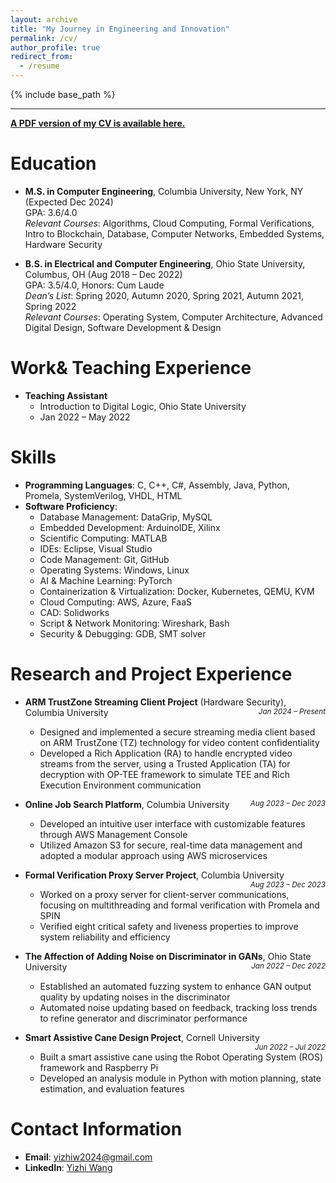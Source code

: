 ```yaml
---
layout: archive
title: "My Journey in Engineering and Innovation"
permalink: /cv/
author_profile: true
redirect_from:
  - /resume
---
```


{% include base_path %}

------

**[A PDF version of my CV is available here.](/files/cv_yizhi.pdf)**



Education
======
* **M.S. in Computer Engineering**, Columbia University, New York, NY (Expected Dec 2024)  
  GPA: 3.6/4.0  
  *Relevant Courses*: Algorithms, Cloud Computing, Formal Verifications, Intro to Blockchain, Database, Computer Networks, Embedded Systems, Hardware Security

* **B.S. in Electrical and Computer Engineering**, Ohio State University, Columbus, OH (Aug 2018 – Dec 2022)  
  GPA: 3.5/4.0, Honors: Cum Laude  
  *Dean’s List*: Spring 2020, Autumn 2020, Spring 2021, Autumn 2021, Spring 2022  
  *Relevant Courses*: Operating System, Computer Architecture, Advanced Digital Design, Software Development & Design

Work& Teaching Experience
======
* **Teaching Assistant**  
  * Introduction to Digital Logic, Ohio State University  
  * Jan 2022 – May 2022

Skills
======
* **Programming Languages**: C, C++, C#, Assembly, Java, Python, Promela, SystemVerilog, VHDL, HTML
* **Software Proficiency**: 
  * Database Management: DataGrip, MySQL  
  * Embedded Development: ArduinoIDE, Xilinx  
  * Scientific Computing: MATLAB  
  * IDEs: Eclipse, Visual Studio  
  * Code Management: Git, GitHub  
  * Operating Systems: Windows, Linux  
  * AI & Machine Learning: PyTorch  
  * Containerization & Virtualization: Docker, Kubernetes, QEMU, KVM  
  * Cloud Computing: AWS, Azure, FaaS  
  * CAD: Solidworks  
  * Script & Network Monitoring: Wireshark, Bash  
  * Security & Debugging: GDB, SMT solver

Research and Project Experience
======
* **ARM TrustZone Streaming Client Project** (Hardware Security), Columbia University <span style="float: right; font-style: italic; font-size: smaller;">Jan 2024 – Present</span>  
  * Designed and implemented a secure streaming media client based on ARM TrustZone (TZ) technology for video content confidentiality  
  * Developed a Rich Application (RA) to handle encrypted video streams from the server, using a Trusted Application (TA) for decryption with OP-TEE framework to simulate TEE and Rich Execution Environment communication  

* **Online Job Search Platform**, Columbia University <span style="float: right; font-style: italic; font-size: smaller;">Aug 2023 – Dec 2023</span>  
  * Developed an intuitive user interface with customizable features through AWS Management Console  
  * Utilized Amazon S3 for secure, real-time data management and adopted a modular approach using AWS microservices

* **Formal Verification Proxy Server Project**, Columbia University <span style="float: right; font-style: italic; font-size: smaller;">Aug 2023 – Dec 2023</span>  
  * Worked on a proxy server for client-server communications, focusing on multithreading and formal verification with Promela and SPIN  
  * Verified eight critical safety and liveness properties to improve system reliability and efficiency

* **The Affection of Adding Noise on Discriminator in GANs**, Ohio State University <span style="float: right; font-style: italic; font-size: smaller;">Jan 2022 – Dec 2022</span>  
  * Established an automated fuzzing system to enhance GAN output quality by updating noises in the discriminator  
  * Automated noise updating based on feedback, tracking loss trends to refine generator and discriminator performance

* **Smart Assistive Cane Design Project**, Cornell University <span style="float: right; font-style: italic; font-size: smaller;">Jun 2022 – Jul 2022</span>  
  * Built a smart assistive cane using the Robot Operating System (ROS) framework and Raspberry Pi  
  * Developed an analysis module in Python with motion planning, state estimation, and evaluation features

Contact Information
======
* **Email**: yizhiw2024@gmail.com  
* **LinkedIn**: [Yizhi Wang](https://www.linkedin.com/in/yizhiwang1/)  

